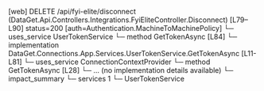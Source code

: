 [web] DELETE /api/fyi-elite/disconnect  (DataGet.Api.Controllers.Integrations.FyiEliteController.Disconnect)  [L79–L90] status=200 [auth=Authentication.MachineToMachinePolicy]
  └─ uses_service UserTokenService
    └─ method GetTokenAsync [L84]
      └─ implementation DataGet.Connections.App.Services.UserTokenService.GetTokenAsync [L11-L81]
        └─ uses_service ConnectionContextProvider
          └─ method GetTokenAsync [L28]
            └─ ... (no implementation details available)
  └─ impact_summary
    └─ services 1
      └─ UserTokenService

